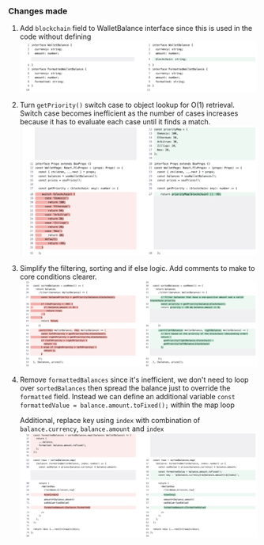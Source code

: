 ### Changes made

1. Add `blockchain` field to WalletBalance interface since this is used in the code without defining
   ![After1](images/1.png)

2. Turn `getPriority()` switch case to object lookup for O(1) retrieval. Switch case becomes inefficient as the number of cases increases because it has to evaluate each case until it finds a match.
   ![After2](images/2.png)

3. Simplify the filtering, sorting and if else logic. Add comments to make to core conditions clearer.
   ![After3](images/3.png)

4. Remove `formattedBalances` since it's inefficient, we don't need to loop over `sortedBalances` then spread the balance just to override the `formatted` field. Instead we can define an additional variable `const formattedValue = balance.amount.toFixed();` within the map loop

   Additional, replace key using `index` with combination of `balance.currency`, `balance.amount` and `index`
   ![After4](images/4.png)
